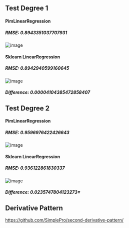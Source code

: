 Test Degree 1
---------
#### PimLinearRegression
##### RMSE: 0.8943351037707931
![image](https://user-images.githubusercontent.com/66504341/109370955-e634dc80-78e5-11eb-9f8a-8daca5f4e515.png)

#### Sklearn LinearRegression
##### RMSE: 0.8942940599160645
![image](https://user-images.githubusercontent.com/66504341/109370977-095f8c00-78e6-11eb-967a-598face246f0.png)

##### Difference: 0.00004104385472858407

Test Degree 2
--------
#### PimLinearRegression
##### RMSE: 0.9596976422426643
![image](https://user-images.githubusercontent.com/66504341/109372072-e5eb1000-78ea-11eb-9756-42c27b37125f.png)

#### Sklearn LinearRegression
##### RMSE: 0.936122861830337
![image](https://user-images.githubusercontent.com/66504341/109372080-eb485a80-78ea-11eb-8847-c80ac8f2158f.png)

##### Difference: 0.0235747804123273=

Derivative Pattern
----------
https://github.com/SimplePro/second-derivative-pattern/
